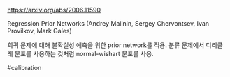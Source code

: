 https://arxiv.org/abs/2006.11590

Regression Prior Networks (Andrey Malinin, Sergey Chervontsev, Ivan Provilkov, Mark Gales)

회귀 문제에 대해 불확실성 예측을 위한 prior network를 적용. 분류 문제에서 디리클레 분포를 사용하는 것처럼 normal-wishart 분포를 사용.

#calibration 